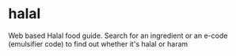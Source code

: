 halal
=====

Web based Halal food guide. Search for an ingredient or an e-code (emulsifier code) to find out whether it's halal or haram
